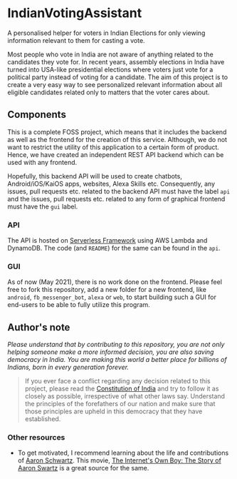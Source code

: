 # IndianVotingAssistant
A personalised helper for voters in Indian Elections for only viewing information relevant to them for casting a vote.

Most people who vote in India are not aware of anything related to the candidates they vote for. In recent years, assembly elections in India have turned into USA-like presidential elections where voters just vote for a political party instead of voting for a candidate. The aim of this project is to create a very easy way to see personalized relevant information about all eligible candidates related only to matters that the voter cares about.

## Components
This is a complete FOSS project, which means that it includes the backend as well as the frontend for the creation of this service. Although, we do not want to restrict the utility of this application to a certain form of product. Hence, we have created an independent REST API backend which can be used with any frontend. 

Hopefully, this backend API will be used to create chatbots, Android/iOS/KaiOS apps, websites, Alexa Skills etc. Consequently, any issues, pull requests etc. related to the backend API must have the label `api` and the issues, pull requests etc. related to any form of graphical frontend must have the `gui` label.

### API
The API is hosted on [Serverless Framework](https://www.serverless.com/) using AWS Lambda and DynamoDB. The code (and `README`) for the same can be found in the `api`.

### GUI
As of now (May 2021), there is no work done on the frontend. Please feel free to fork this repository, add a new folder for a new frontend, like `android`, `fb_messenger_bot`, `alexa` or `web`, to start building such a GUI for end-users to be able to fully utilize this program.

## Author's note

_Please understand that by contributing to this repository, you are not only helping someone make a more informed decision, you are also saving democracy in India. You are making this world a better place for billions of Indians, born in every generation forever._

> If you ever face a conflict regarding any decision related to this project, please read the [Constitution of India](https://legislative.gov.in/constitution-of-india) and try to follow it as closely as possible, irrespective of what other laws say.
> Understand the principles of the forefathers of our nation and make sure that those principles are upheld in this democracy that they have established.

### Other resources

* To get motivated, I recommend learning about the life and contributions of [Aaron Schwartz](https://en.wikipedia.org/wiki/Aaron_Swartz). This movie, [The Internet's Own Boy: The Story of Aaron Swartz](https://www.youtube.com/watch?v=9vz06QO3UkQ) is a great source for the same.
